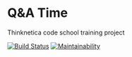 Q&A Time
========

Thinknetica сode school training project

[![Build Status](https://travis-ci.org/balashovmb/ror_pro.svg?branch=guard-travis-17-12-17)](https://travis-ci.org/balashovmb/ror_pro)
[![Maintainability](https://api.codeclimate.com/v1/badges/ecdf57e22b73a9631870/maintainability)](https://codeclimate.com/github/balashovmb/ror_pro/maintainability)
